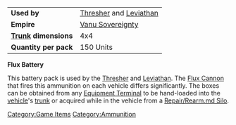 |                                             |                                                                             |
| ------------------------------------------- | --------------------------------------------------------------------------- |
| **Used by**                                 | [Thresher](Thresher.md "wikilink") and [Leviathan](Leviathan.md "wikilink") |
| **Empire**                                  | [Vanu Sovereignty](Vanu_Sovereignty.md "wikilink")                          |
| **[Trunk](Trunk.md "wikilink") dimensions** | 4x4                                                                         |
| **Quantity per pack**                       | 150 Units                                                                   |

**Flux Battery**

This battery pack is used by the [Thresher](Thresher.md "wikilink") and
[Leviathan](Leviathan.md "wikilink"). The [Flux
Cannon](Flux_Cannon.md "wikilink") that fires this ammunition on each
vehicle differs significantly. The boxes can be obtained from any
[Equipment Terminal](Equipment_Terminal.md "wikilink") to be hand-loaded
into the [vehicle](vehicle.md "wikilink")'s [trunk](trunk.md "wikilink") or
acquired while in the vehicle from a [Repair/Rearm.md
Silo](Repair/Rearm_Silo.md "wikilink").

[Category:Game Items](Category:Game_Items.md "wikilink")
[Category:Ammunition](Category:Ammunition.md "wikilink")
